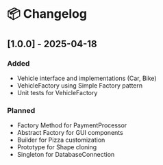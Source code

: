 # 📦 Changelog

## [1.0.0] - 2025-04-18

### Added
- Vehicle interface and implementations (Car, Bike)
- VehicleFactory using Simple Factory pattern
- Unit tests for VehicleFactory

### Planned
- Factory Method for PaymentProcessor
- Abstract Factory for GUI components
- Builder for Pizza customization
- Prototype for Shape cloning
- Singleton for DatabaseConnection
